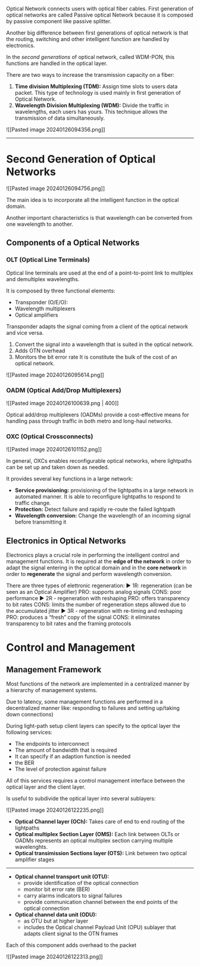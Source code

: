 Optical Network connects users with optical fiber cables. 
First generation of optical networks are called Passive optical Network because it is composed by passive component like passive splitter. 

Another big difference between first generations of optical network is that the routing, switching and other intelligent function are handled by electronics. 

In the *second generations* of optical network, called WDM-PON, this functions are handled in the optical layer. 

There are two ways to increase the transmission capacity on a fiber:

1) **Time division Multiplexing (TDM):** Assign time slots to users data packet. This type of technology is used mainly in first generation of Optical Network. 
2) **Wavelength Division Multiplexing (WDM):** Divide the traffic in wavelengths, each users has yours. This technique allows the transmission of data simultaneously.

![[Pasted image 20240126094356.png]]

---

# Second Generation of Optical Networks


![[Pasted image 20240126094756.png]]

The main idea is to incorporate all the intelligent function in the optical domain. 

Another important characteristics is that wavelength can be converted from one wavelength to another.

## Components of a Optical Networks

### OLT (Optical Line Terminals)

Optical line terminals are used at the end of a point-to-point link to multiplex and demultiplex wavelengths. 

It is composed by three functional elements:
- Transponder (O/E/O): 
- Wavelength multiplexers 
- Optical amplifiers

Transponder adapts the signal coming from a client of the optical network and vice versa. 
1) Convert the signal into a wavelength that is suited in the optical network. 
2) Adds OTN overhead
3) Monitors the bit error rate
It is constitute the bulk of the cost of an optical network. 

![[Pasted image 20240126095614.png]]

### OADM (Optical Add/Drop Multiplexers)


![[Pasted image 20240126100639.png | 400]]

Optical add/drop multiplexers (OADMs) provide a cost-effective means for handling pass through traffic in both metro and long-haul networks.

### OXC (Optical Crossconnects)

![[Pasted image 20240126101152.png]]

In general, OXCs enables reconfigurable optical networks, where lightpaths can be set up and taken down as needed. 

It provides several key functions in a large network: 
- **Service provisioning:** provisioning of the lightpaths in a large network in automated manner. It is able to reconfigure lightpaths to respond to traffic change. 
- **Protection:** Detect failure and rapidly re-route the failed lightpath
- **Wavelength conversion:** Change the wavelength of an incoming signal before transmitting it

## Electronics in Optical Networks

Electronics plays a crucial role in performing the intelligent control and management functions. It is required at the **edge of the network** in order to adapt the signal entering in the optical domain and in the **core network** in order to **regenerate** the signal and perform wavelength conversion. 

There are three types of elettronic regeneration: 
▶ 1R: regeneration (can be seen as an Optical Amplifier) 
	PRO: supports analog signals 
	CONS: poor performance 
▶ 2R - regeneration with reshaping 
	PRO: offers transparency to bit rates 
	CONS: limits the number of regeneration steps allowed due to the accumulated jitter 
▶ 3R - regeneration with re-timing and reshaping 
	PRO: produces a “fresh” copy of the signal 
	CONS: it eliminates transparency to bit rates and the framing protocols

# Control and Management

## Management Framework

Most functions of the network are implemented in a centralized manner by a hierarchy of management systems. 

Due to latency, some management functions are performed in a decentralized manner like: responding to failures and setting up/taking down connections)

During light-path setup client layers can specify to the optical layer the following services: 
- The endpoints to interconnect
- The amount of bandwidth that is required 
- It can specify if an adaption function is needed
- the BER 
- The level of protection against failure

All of this services requires a control management interface between the optical layer and the client layer.

Is useful to subdivide the optical layer into several sublayers:

![[Pasted image 20240126122235.png]]
- **Optical Channel layer (OCh):** Takes care of end to end routing of the lightpaths
- **Optical multiplex Section Layer (OMS):** Each link between OLTs or OADMs represents an optical multiplex section carrying multiple wavelenghts. 
- **Optical transimission Sections layer (OTS):** Link between two optical amplifier stages
--- 
- **Optical channel transport unit (OTU):** 
	- provide identification of the optical connection
	- monitor bit error rate (BER)
	- carry alarms indicators to signal failures
	- provide communication channel between the end points of the optical connection
- **Optical channel data unit (ODU):** 
	- as OTU but at higher layer
	- includes the Optical channel Payload Unit (OPU) sublayer that adapts client signal to the OTN frames

Each of this component adds overhead to the packet

![[Pasted image 20240126122313.png]]

